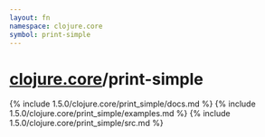 ```yaml
---
layout: fn
namespace: clojure.core
symbol: print-simple
---
```


# [clojure.core](../)/print-simple

{% include 1.5.0/clojure.core/print_simple/docs.md %}
{% include 1.5.0/clojure.core/print_simple/examples.md %}
{% include 1.5.0/clojure.core/print_simple/src.md %}

